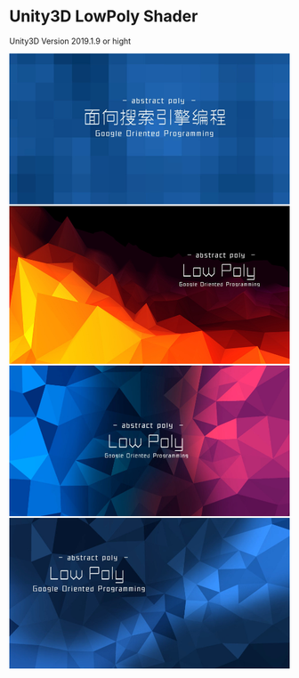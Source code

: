 # Unity3D LowPoly Shader
 Unity3D Version 2019.1.9 or hight

 ![image](https://github.com/ShaderFallback/LowPolyShader/blob/master/image/lowpoly0.jpg)
 ![image](https://github.com/ShaderFallback/LowPolyShader/blob/master/image/lowpoly1.jpg)
 ![image](https://github.com/ShaderFallback/LowPolyShader/blob/master/image/lowpoly2.jpg)
 ![image](https://github.com/ShaderFallback/LowPolyShader/blob/master/image/lowpoly3.jpg)

